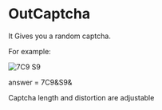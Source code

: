 ﻿# OutCaptcha

It Gives you a random captcha.

For example:

![7C9 S9](https://github.com/medicalissue/OutCaptcha/assets/97329153/0c9a8664-88d0-43c2-8c18-c14f8a564f70)

answer = 7C9&S9&



Captcha length and distortion are adjustable
